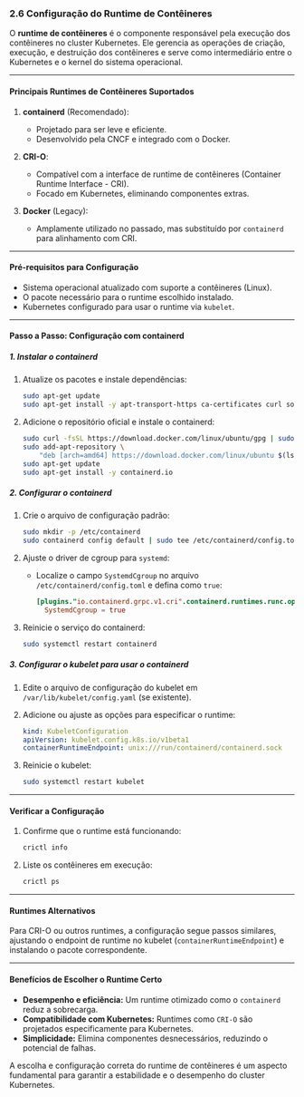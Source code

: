 ### **2.6 Configuração do Runtime de Contêineres**  

O **runtime de contêineres** é o componente responsável pela execução dos contêineres no cluster Kubernetes. Ele gerencia as operações de criação, execução, e destruição dos contêineres e serve como intermediário entre o Kubernetes e o kernel do sistema operacional.

---

#### **Principais Runtimes de Contêineres Suportados**
1. **containerd** (Recomendado):  
   - Projetado para ser leve e eficiente.  
   - Desenvolvido pela CNCF e integrado com o Docker.  

2. **CRI-O**:  
   - Compatível com a interface de runtime de contêineres (Container Runtime Interface - CRI).  
   - Focado em Kubernetes, eliminando componentes extras.  

3. **Docker** (Legacy):  
   - Amplamente utilizado no passado, mas substituído por `containerd` para alinhamento com CRI.  

---

#### **Pré-requisitos para Configuração**
- Sistema operacional atualizado com suporte a contêineres (Linux).  
- O pacote necessário para o runtime escolhido instalado.  
- Kubernetes configurado para usar o runtime via `kubelet`.

---

#### **Passo a Passo: Configuração com containerd**
##### **1. Instalar o containerd**  
1. Atualize os pacotes e instale dependências:  
   ```bash
   sudo apt-get update
   sudo apt-get install -y apt-transport-https ca-certificates curl software-properties-common
   ```

2. Adicione o repositório oficial e instale o containerd:  
   ```bash
   sudo curl -fsSL https://download.docker.com/linux/ubuntu/gpg | sudo apt-key add -
   sudo add-apt-repository \
       "deb [arch=amd64] https://download.docker.com/linux/ubuntu $(lsb_release -cs) stable"
   sudo apt-get update
   sudo apt-get install -y containerd.io
   ```

##### **2. Configurar o containerd**  
1. Crie o arquivo de configuração padrão:  
   ```bash
   sudo mkdir -p /etc/containerd
   sudo containerd config default | sudo tee /etc/containerd/config.toml
   ```

2. Ajuste o driver de cgroup para `systemd`:  
   - Localize o campo `SystemdCgroup` no arquivo `/etc/containerd/config.toml` e defina como `true`:  
     ```toml
     [plugins."io.containerd.grpc.v1.cri".containerd.runtimes.runc.options]
       SystemdCgroup = true
     ```

3. Reinicie o serviço do containerd:  
   ```bash
   sudo systemctl restart containerd
   ```

##### **3. Configurar o kubelet para usar o containerd**  
1. Edite o arquivo de configuração do kubelet em `/var/lib/kubelet/config.yaml` (se existente).  
2. Adicione ou ajuste as opções para especificar o runtime:  
   ```yaml
   kind: KubeletConfiguration
   apiVersion: kubelet.config.k8s.io/v1beta1
   containerRuntimeEndpoint: unix:///run/containerd/containerd.sock
   ```

3. Reinicie o kubelet:  
   ```bash
   sudo systemctl restart kubelet
   ```

---

#### **Verificar a Configuração**
1. Confirme que o runtime está funcionando:  
   ```bash
   crictl info
   ```

2. Liste os contêineres em execução:  
   ```bash
   crictl ps
   ```

---

#### **Runtimes Alternativos**
Para CRI-O ou outros runtimes, a configuração segue passos similares, ajustando o endpoint de runtime no kubelet (`containerRuntimeEndpoint`) e instalando o pacote correspondente.

---

#### **Benefícios de Escolher o Runtime Certo**
- **Desempenho e eficiência:** Um runtime otimizado como o `containerd` reduz a sobrecarga.  
- **Compatibilidade com Kubernetes:** Runtimes como `CRI-O` são projetados especificamente para Kubernetes.  
- **Simplicidade:** Elimina componentes desnecessários, reduzindo o potencial de falhas.

A escolha e configuração correta do runtime de contêineres é um aspecto fundamental para garantir a estabilidade e o desempenho do cluster Kubernetes.